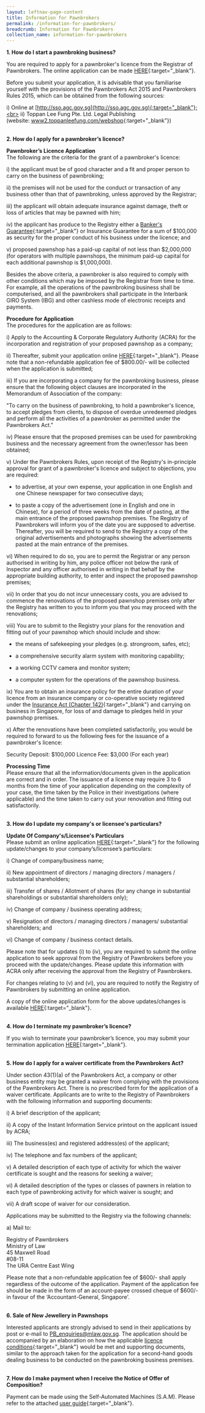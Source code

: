 ```yaml
---
layout: leftnav-page-content
title: Information for Pawnbrokers
permalink: /information-for-pawnbrokers/
breadcrumb: Information for Pawnbrokers
collection_name: information-for-pawnbrokers
---
```



**1. How do I start a pawnbroking business?**

You are required to apply for a pawnbroker's licence from the Registrar of Pawnbrokers. The online application can be made [HERE](https://licence1.business.gov.sg/){:target="_blank"}.

Before you submit your application, it is advisable that you familiarise yourself with the provisions of the Pawnbrokers Act 2015 and Pawnbrokers Rules 2015, which can be obtained from the following sources:

i) Online at [http://sso.agc.gov.sg](http://sso.agc.gov.sg){:target="_blank"};<br>
ii) Toppan Lee Fung Pte. Ltd. Legal Publishing <br>
(website: [www2.toppanleefung.com/webshop](https://www2.toppanleefung.com/webshop){:target="_blank"})<br><br>

**2. How do I apply for a pawnbroker’s licence?**

**Pawnbroker’s Licence Application**<br>
The following are the criteria for the grant of a pawnbroker's licence: 

i) the applicant must be of good character and  a fit and proper person to carry on the business of pawnbroking;

ii) the premises will not be used for the conduct or transaction of any business other than that of pawnbroking, unless approved by the Registrar;

iii) the applicant will obtain adequate insurance against damage, theft or loss of articles that may be pawned with him;

iv) the applicant has produce to the Registry either a [Banker's Guarantee](/files/BGTemplate(revised2Apr2019).pdf){:target="_blank"} or Insurance Guarantee for a sum of $100,000 as security for the proper conduct of his business under the licence; and

v) proposed pawnshop has a paid-up capital of not less than $2,000,000 (for operators with multiple pawnshops, the minimum paid-up capital for each additional pawnshop is $1,000,000).

Besides the above criteria, a pawnbroker is also required to comply with other conditions which may be imposed by the Registrar from time to time. For example, all the operations of the pawnbroking business shall be computerised, and all the pawnbrokers shall participate in the Interbank GIRO System (IBG) and other cashless mode of electronic receipts and payments.

**Procedure for Application**<br>
The procedures for the application are as follows:
 
i) Apply to the Accounting & Corporate Regulatory Authority (ACRA) for the incorporation and registration of your proposed pawnshop as a company;

ii) Thereafter, submit your application online [HERE](https://licence1.business.gov.sg/){:target="_blank"}. Please note that a non-refundable application fee of $800.00/- will be collected when the application is submitted;

iii) If you are incorporating a company for the pawnbroking business, please ensure that the following object clauses are incorporated in the Memorandum of Association of the company:

"To carry on the business of pawnbroking, to hold a pawnbroker's licence, to accept pledges from clients, to dispose of overdue unredeemed pledges and perform all the activities of a pawnbroker as permitted under the Pawnbrokers Act."

iv) Please ensure that the proposed premises can be used for pawnbroking business and the necessary agreement from the owner/lessor has been obtained;
 
v) Under the Pawnbrokers Rules, upon receipt of the Registry's in-principle approval for grant of a pawnbroker's licence and subject to objections, you are required:

* to advertise, at your own expense, your application in one English and one Chinese newspaper for two consecutive days; 
 
* to paste a copy of the advertisement (one in English and one in Chinese), for a period of three weeks from the date of pasting, at the main entrance of the proposed pawnshop premises. The Registry of Pawnbrokers will inform you of the date you are supposed to advertise. Thereafter, you will be required to send to the Registry a copy of the original advertisements and photographs showing the advertisements pasted at the main entrance of the premises.

vi) When required to do so, you are to permit the Registrar or any person authorised in writing by him, any police officer not below the rank of Inspector and any officer authorised in writing in that behalf by the appropriate building authority, to enter and inspect the proposed pawnshop premises;

vii) In order that you do not incur unnecessary costs, you are advised to commence the renovations of the proposed pawnshop premises only after the Registry has written to you to inform you that you may proceed with the renovations; 

viii) You are to submit to the Registry your plans for the renovation and fitting out of your pawnshop which should include and show:

* the means of safekeeping your pledges (e.g. strongroom, safes, etc);
 
* a comprehensive security alarm system with monitoring capability;
 
* a working CCTV camera and monitor system;
 
* a computer system for the operations of the pawnshop business. 
 
ix)    You are to obtain an insurance policy for the entire duration of your licence from an insurance company or co-operative society registered under the [Insurance Act (Chapter 142)](https://sso.agc.gov.sg/Act/IA1966){:target="_blank"} and carrying on business in Singapore, for loss of and damage to pledges held in your pawnshop premises.

x)    After the renovations have been completed satisfactorily, you would be required to forward to us the following fees for the issuance of a pawnbroker's licence: 

Security Deposit: $100,000
Licence Fee: $3,000 (For each year)

**Processing Time**<br>
Please ensure that all the information/documents given in the application are correct and in order.  The issuance of a licence may require 3 to 6 months from the time of your application depending on the complexity of your case, the time taken by the Police in their investigations (where applicable) and the time taken to carry out your renovation and fitting out satisfactorily.<br><br>

**3. How do I update my company's or licensee's particulars?**

**Update Of Company's/Licensee's Particulars**<br>
Please submit an online application [HERE](https://licence1.business.gov.sg){:target="_blank"} for the following update/changes to your company’s/licensee’s particulars:


i) Change of company/business name;

ii) New appointment of directors / managing directors / managers / substantial shareholders;

iii) Transfer of shares / Allotment of shares (for any change in substantial shareholdings or substantial shareholders only);

iv) Change of company / business operating address;

v) Resignation of directors / managing directors / managers/ substantial shareholders; and

vi) Change of company / business contact details.

 

Please note that for updates (i) to (iv), you are required to submit the online application to seek approval from the Registry of Pawnbrokers before you proceed with the update/changes. Please update this information with ACRA only after receiving the approval from the Registry of Pawnbrokers.

For changes relating to (v) and (vi), you are required to notify the Registry of Pawnbrokers by submitting an online application.

A copy of the online application form for the above updates/changes is available [HERE](https://licence1.business.gov.sg/){:target="_blank"}.<br><br>

**4. How do I terminate my pawnbroker’s licence?**

If you wish to terminate your pawnbroker’s licence, you may submit your termination application [HERE](https://licence1.business.gov.sg/){:target="_blank"}.<br><br>

**5. How do I apply for a waiver certificate from the Pawnbrokers Act?**

Under section 43(1)(a) of the Pawnbrokers Act, a company or other business entity may be granted a waiver from complying with the provisions of the Pawnbrokers Act. There is no prescribed form for the application of a waiver certificate. Applicants are to write to the Registry of Pawnbrokers with the following information and supporting documents:

i) A brief description of the applicant;

ii) A copy of the Instant Information Service printout on the applicant issued by ACRA;

iii) The business(es) and registered address(es) of the applicant;

iv) The telephone and fax numbers of the applicant;

v) A detailed description of each type of activity for which the waiver certificate is sought and the reasons for seeking a waiver;

vi) A detailed description of the types or classes of pawners in relation to each type of pawnbroking activity for which waiver is sought; and

vii) A draft scope of waiver for our consideration.

Applications may be submitted to the Registry via the following channels:

a) Mail to:

   Registry of Pawnbrokers<br>
   Ministry of Law<br>
   45 Maxwell Road<br>
   #08-11<br>
   The URA Centre East Wing

Please note that a non-refundable application fee of $600/- shall apply regardless of the outcome of the application. Payment of the application fee should be made in the form of an account-payee crossed cheque of $600/- in favour of the ‘Accountant-General, Singapore'.<br><br>
 
 **6. Sale of New Jewellery in Pawnshops**
 
Interested applicants are strongly advised to send in their applications by post or e-mail to PB_enquiries@mlaw.gov.sg. The application should be accompanied by an elaboration on how the applicable [licence conditions](/files/LicenceConditionsw.e.f01January2017.pdf){:target="_blank"} would be met and supporting documents, similar to the approach taken for the application for a second-hand goods dealing business to be conducted on the pawnbroking business premises.<br><br>    
 
**7. How do I make payment when I receive the Notice of Offer of Composition?**

Payment can be made using the Self-Automated Machines (S.A.M). Please refer to the attached [user guide](/files/page1.pdf){:target="_blank"}.
